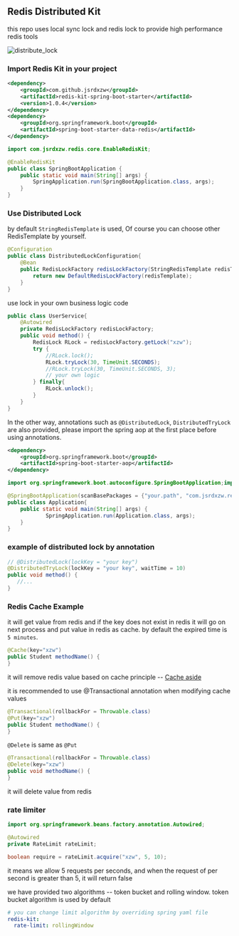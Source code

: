 ## Redis Distributed Kit

this repo uses local sync lock and redis lock to provide high performance redis tools

![distribute_lock](images/distribute-lock.jpg)

### Import Redis Kit in your project
```xml
<dependency>
    <groupId>com.github.jsrdxzw</groupId>
    <artifactId>redis-kit-spring-boot-starter</artifactId>
    <version>1.0.4</version>
</dependency>
<dependency>
    <groupId>org.springframework.boot</groupId>
    <artifactId>spring-boot-starter-data-redis</artifactId>
</dependency> 
```

```java
import com.jsrdxzw.redis.core.EnableRedisKit;

@EnableRedisKit
public class SpringBootApplication {
    public static void main(String[] args) {
        SpringApplication.run(SpringBootApplication.class, args);
    }
}
```

### Use Distributed Lock

by default `StringRedisTemplate` is used, Of course you can
choose other RedisTemplate by yourself.

```java
@Configuration
public class DistributedLockConfiguration{
    @Bean
    public RedisLockFactory redisLockFactory(StringRedisTemplate redisTemplate){
        return new DefaultRedisLockFactory(redisTemplate);
    }
}
```
use lock in your own business logic code
```java
public class UserService{
    @Autowired
    private RedisLockFactory redisLockFactory;
    public void method() {
        RedisLock RLock = redisLockFactory.getLock("xzw");
        try {
            //RLock.lock();
            RLock.tryLock(30, TimeUnit.SECONDS);
            //RLock.tryLock(30, TimeUnit.SECONDS, 3);
            // your own logic
        } finally{
            RLock.unlock();
        }
    }
}
```
In the other way, annotations such as `@DistributedLock`, `DistributedTryLock` are also provided, please import the spring aop at the first place
before using annotations.
```xml
<dependency>
    <groupId>org.springframework.boot</groupId>
    <artifactId>spring-boot-starter-aop</artifactId>
</dependency>
```
```java
import org.springframework.boot.autoconfigure.SpringBootApplication;import org.springframework.context.annotation.ComponentScan;@ComponentScan

@SpringBootApplication(scanBasePackages = {"your.path", "com.jsrdxzw.redis"})
public class Application{
    public static void main(String[] args) {
            SpringApplication.run(Application.class, args);
    }
}
```

### example of distributed lock by annotation
```java
// @DistributedLock(lockKey = "your key")
@DistributedTryLock(lockKey = "your key", waitTime = 10)
public void method() {
   //...
}
```
### Redis Cache Example

it will get value from redis and if the key does not exist in redis it will go on next process and put value in redis as cache.
by default the expired time is `5 minutes`.
```java
@Cache(key="xzw")
public Student methodName() {
}
```
it will remove redis value based on cache principle -- [Cache aside](https://www.usenix.org/system/files/conference/nsdi13/nsdi13-final170_update.pdf)

it is recommended to use @Transactional annotation when modifying
cache values

```java
@Transactional(rollbackFor = Throwable.class)
@Put(key="xzw")
public Student methodName() {
}
```
`@Delete` is same as `@Put`

```java
@Transactional(rollbackFor = Throwable.class)
@Delete(key="xzw")
public void methodName() {
}
```
it will delete value from redis

### rate limiter
```java
import org.springframework.beans.factory.annotation.Autowired;

@Autowired
private RateLimit rateLimit;

boolean require = rateLimit.acquire("xzw", 5, 10);
```
it means we allow 5 requests per seconds, and when the request of per second is greater than 5, it will return false

we have provided two algorithms -- token bucket and rolling window.
token bucket algorithm is used by default 

```yaml
# you can change limit algorithm by overriding spring yaml file
redis-kit:
  rate-limit: rollingWindow
```
